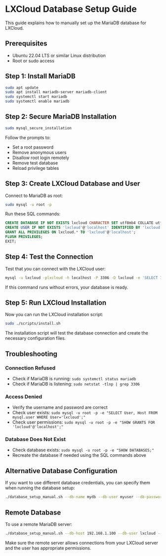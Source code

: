 # LXCloud Database Setup Guide

This guide explains how to manually set up the MariaDB database for LXCloud.

## Prerequisites

- Ubuntu 22.04 LTS or similar Linux distribution
- Root or sudo access

## Step 1: Install MariaDB

```bash
sudo apt update
sudo apt install mariadb-server mariadb-client
sudo systemctl start mariadb
sudo systemctl enable mariadb
```

## Step 2: Secure MariaDB Installation

```bash
sudo mysql_secure_installation
```

Follow the prompts to:
- Set a root password
- Remove anonymous users
- Disallow root login remotely
- Remove test database
- Reload privilege tables

## Step 3: Create LXCloud Database and User

Connect to MariaDB as root:

```bash
sudo mysql -u root -p
```

Run these SQL commands:

```sql
CREATE DATABASE IF NOT EXISTS lxcloud CHARACTER SET utf8mb4 COLLATE utf8mb4_unicode_ci;
CREATE USER IF NOT EXISTS 'lxcloud'@'localhost' IDENTIFIED BY 'lxcloud';
GRANT ALL PRIVILEGES ON lxcloud.* TO 'lxcloud'@'localhost';
FLUSH PRIVILEGES;
EXIT;
```

## Step 4: Test the Connection

Test that you can connect with the LXCloud user:

```bash
mysql -u lxcloud -plxcloud -h localhost -P 3306 -D lxcloud -e 'SELECT 1;'
```

If this command runs without errors, your database is ready.

## Step 5: Run LXCloud Installation

Now you can run the LXCloud installation script:

```bash
sudo ./scripts/install.sh
```

The installation script will test the database connection and create the necessary configuration files.

## Troubleshooting

### Connection Refused
- Check if MariaDB is running: `sudo systemctl status mariadb`
- Check if MariaDB is listening: `sudo netstat -tlnp | grep 3306`

### Access Denied
- Verify the username and password are correct
- Check user exists: `sudo mysql -u root -p -e "SELECT User, Host FROM mysql.user WHERE User='lxcloud';"`
- Check user permissions: `sudo mysql -u root -p -e "SHOW GRANTS FOR 'lxcloud'@'localhost';"`

### Database Does Not Exist
- Check database exists: `sudo mysql -u root -p -e "SHOW DATABASES;"`
- Recreate the database if needed using the SQL commands above

## Alternative Database Configuration

If you want to use different database credentials, you can specify them when running the database setup:

```bash
./database_setup_manual.sh --db-name mydb --db-user myuser --db-password mypass
```

## Remote Database

To use a remote MariaDB server:

```bash
./database_setup_manual.sh --db-host 192.168.1.100 --db-user lxcloud --db-password lxcloud
```

Make sure the remote server allows connections from your LXCloud server and the user has appropriate permissions.